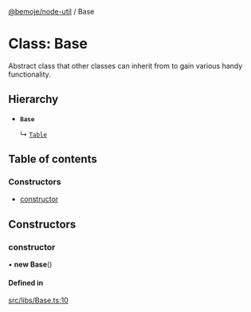 [@bemoje/node-util](../README.md) / Base

# Class: Base

Abstract class that other classes can inherit from to gain various handy functionality.

## Hierarchy

- **`Base`**

  ↳ [`Table`](Table.md)

## Table of contents

### Constructors

- [constructor](Base.md#constructor)

## Constructors

### constructor

• **new Base**()

#### Defined in

[src/libs/Base.ts:10](https://github.com/bemoje/bemoje-node-util/blob/32b3db2/src/libs/Base.ts#L10)

